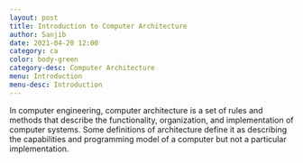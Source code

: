```yaml
---
layout: post
title: Introduction to Computer Architecture
author: Sanjib
date: 2021-04-20 12:00
category: ca
color: body-green
category-desc: Computer Architecture
menu: Introduction
menu-desc: Introduction
---
```


In computer engineering, computer architecture is a set of rules and methods that describe the functionality, organization, and implementation of computer systems. Some definitions of architecture define it as describing the capabilities and programming model of a computer but not a particular implementation.